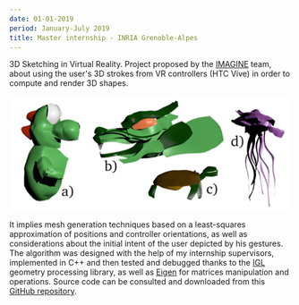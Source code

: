 ```yaml
---
date: 01-01-2019
period: January-July 2019
title: Master internship - INRIA Grenoble-Alpes
---
```


3D Sketching in Virtual Reality. Project proposed by the [IMAGINE](https://team.inria.fr/imagine/) team, about using the user's 3D strokes from VR controllers (HTC Vive) in order to compute and render 3D shapes.

![Rendered results of sketching sessions](assets/img/drawing-results.png)

It implies mesh generation techniques based on a least-squares approximation of positions and controller orientations, as well as considerations about the initial intent of the user depicted by his gestures. The algorithm was designed with the help of my internship supervisors, implemented in C++ and then tested and debugged thanks to the [IGL](https://libigl.github.io/) geometry processing library, as well as [Eigen](https://eigen.tuxfamily.org/index.php) for matrices manipulation and operations. Source code can be consulted and downloaded from this [GitHub repository](https://github.com/paulelian-tabarant/3d-meshes-from-curves).
